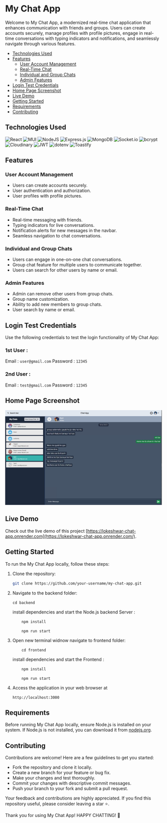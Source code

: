 # My Chat App

Welcome to My Chat App, a modernized real-time chat application that enhances communication with friends and groups. Users can create accounts securely, manage profiles with profile pictures, engage in real-time conversations with typing indicators and notifications, and seamlessly navigate through various features.

- [Technologies Used](#technologies-used)
- [Features](#features)
  - [User Account Management](#user-account-management)
  - [Real-Time Chat](#real-time-chat)
  - [Individual and Group Chats](#individual-and-group-chats)
  - [Admin Features](#admin-features)
- [Login Test Credentials](#login-test-credentials)
- [Home Page Screenshot](#home-page-screenshot)
- [Live Demo](#live-demo)
- [Getting Started](#getting-started)
- [Requirements](#requirements)
- [Contributing](#contributing)

## Technologies Used

![React](https://img.shields.io/badge/react-%2320232a.svg?style=for-the-badge&logo=react&logoColor=%2361DAFB)
![MUI](https://img.shields.io/badge/MUI-%230081CB.svg?style=for-the-badge&logo=material-ui&logoColor=white)
![NodeJS](https://img.shields.io/badge/node.js-6DA55F?style=for-the-badge&logo=node.js&logoColor=white)
![Express.js](https://img.shields.io/badge/express.js-%23404d59.svg?style=for-the-badge&logo=express&logoColor=%2361DAFB)
![MongoDB](https://img.shields.io/badge/MongoDB-%234ea94b.svg?style=for-the-badge&logo=mongodb&logoColor=white)
![Socket.io](https://img.shields.io/badge/Socket.io-black?style=for-the-badge&logo=socket.io&badgeColor=010101)
![bcrypt](https://img.shields.io/badge/bcrypt-%233DA639.svg?style=for-the-badge&logo=bcrypt&logoColor=white)
![Cloudinary](https://img.shields.io/badge/Cloudinary-%233498DB.svg?style=for-the-badge&logo=cloudinary&logoColor=white)
![JWT](https://img.shields.io/badge/JWT-black?style=for-the-badge&logo=JSON%20web%20tokens)
![dotenv](https://img.shields.io/badge/dotenv-%23000000.svg?style=for-the-badge&logo=dotenv&logoColor=white)
![Toastify](https://img.shields.io/badge/react__toastify-%23575d5d.svg?style=for-the-badge&logo=react&logoColor=white)


## Features

### User Account Management

- Users can create accounts securely.
- User authentication and authorization.
- User profiles with profile pictures.

### Real-Time Chat

- Real-time messaging with friends.
- Typing indicators for live conversations.
- Notification alerts for new messages in the navbar.
- Seamless navigation to chat conversations.

### Individual and Group Chats

- Users can engage in one-on-one chat conversations.
- Group chat feature for multiple users to communicate together.
- Users can search for other users by name or email.

### Admin Features

- Admin can remove other users from group chats.
- Group name customization.
- Ability to add new members to group chats.
- User search by name or email.

## Login Test Credentials

Use the following credentials to test the login functionality of My Chat App:

### 1st User :

Email :
`user@gmail.com`
Password :
`12345`

### 2nd User :

Email :
`test@gmail.com`
Password :
`12345`

## Home Page Screenshot

![Home Page Screenshot](Frontend/public/Images/HomePageScreenshot.jpg)

## Live Demo

Check out the live demo of this project [https://lokeshwar-chat-app.onrender.com](https://lokeshwar-chat-app.onrender.com/).

## Getting Started

To run the My Chat App locally, follow these steps:

1. Clone the repository:

   ```sh
   git clone https://github.com/your-username/my-chat-app.git
   ```

2. Navigate to the backend folder:

   ```
   cd backend
   ```

   install dependencies and start the Node.js backend Server :

   ```
       npm install
   ```

   ```
       npm run start
   ```

3. Open new terminal widnow navigate to frontend folder:

   ```
       cd frontend
   ```

   install dependencies and start the Frontend :

   ```
       npm install
   ```

   ```
       npm run start
   ```

4. Access the application in your web browser at
   ```
   http://localhost:3000
   ```

## Requirements

Before running My Chat App locally, ensure Node.js is installed on your system. If Node.js is not installed, you can download it from [nodejs.org](https://nodejs.org/).

## Contributing

Contributions are welcome! Here are a few guidelines to get you started:

- Fork the repository and clone it locally.
- Create a new branch for your feature or bug fix.
- Make your changes and test thoroughly.
- Commit your changes with descriptive commit messages.
- Push your branch to your fork and submit a pull request.

Your feedback and contributions are highly appreciated. If you find this repository useful, please consider leaving a star ⭐.

Thank you for using My Chat App! HAPPY CHATTING! 🚀
